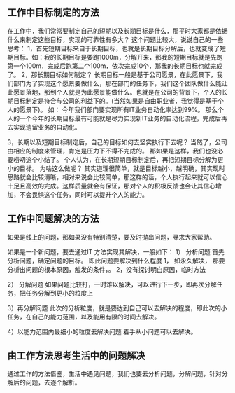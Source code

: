 ## 工作中目标制定的方法
在工作中，我们常常要制定自己的短期以及长期目标是什么，那平时大家都是依据什么来制定这些目标，实现的可靠性有多大？
这个问题比较大，说说自己的一些思考：
1，首先短期目标来自于长期目标，也就是长期目标分解后，也就变成了短期目标。如：我的长期目标是要跑1000m，分解开来，那我的短期目标就是先跑第一个100m，完成后跑第二个100m，依次完成10个，那我的长期目标也就完成了。
2，那长期目标如何制定？
长期目标一般是基于公司愿景，在此愿景下，我们部门为了实现这个愿景要做什么，那在部门的任务下，我们这个团队做什么能让此愿景落地，那到个人就是为此愿景能做什么。也就是在公司的背景下，个人的长期目标制定是符合与公司的利益下的。(当然如果是自由职业者，我觉得是基于个人的愿景下)。
如： 今年我们部门要实现所有IT业务自动化率达到99%。
那么个人的一个今年的长期目标最有可能就是尽力实现新IT业务的自动化流程，完成后再去实现遗留业务的自动化。

3，长期以及短期目标制定后，自己的目标如何去坚实执行下去呢？
当然了，公司由相应的制度来管理，肯定是压力下不得不完成的。 那如果是这样，我们也没必要唠叨这个小结了。
个人认为，在长期短期目标制定后，再把短期目标分解为更小的目标。 为啥这么做呢？ 其实道理很简单，就是目标越小，越明确，其实现时思路就会比较清晰，相对来说会比较简单，那这样的话，个人执行起来就可以信心十足且高效的完成。这样质量就会有保证，那对个人的积极反馈也会让其信心增加，不会畏惧这个任务，同时可以提升个人的能力。

## 工作中问题解决的方法
如果是线上的问题，那如果没有特别清楚，要及时抛出问题，寻求大家帮助。

如果是一个新问题，要去通过IT 方法实现其解决，一般如下：
1） 分析问题
首先分析问题，确定问题的目标。 即此问题要解决到什么程度
	1， 如永久解决， 那要分析出问题的根本原因，触发的条件，。
	2，没有探讨明白原因，临时方法

2） 分解问题
如果问题比较打，一时难以解决，可以进行下一步，即再次分解任务，把任务分解到更小的粒度上

3）再分解问题
此次的分析粒度，就是要达到自己可以去解决的程度，即此次的小任务，在自己的能力范围，以及能用有限的时间去解决。

4）以能力范围内最细小的粒度去解决问题
着手从小问题可以去解决。




## 由工作方法思考生活中的问题解决

通过工作的方法借鉴，生活中遇见问题，我们也要去分析问题，分解问题，针对分解后的问题，去逐个解析。






